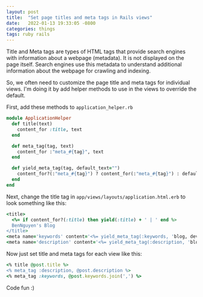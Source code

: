 ```yaml
---
layout: post
title:  "Set page titles and meta tags in Rails views"
date:   2022-01-13 19:33:05 -0800
categories: things
tags: ruby rails
---
```

Title and Meta tags are types of HTML tags that provide search engines with information about a webpage (metadata). It is not displayed on the page itself. Search engines use this metadata to understand additional information about the webpage for crawling and indexing.

So, we often need to customize the page title and meta tags for individual views. I'm doing it by add helper methods to use in the views to override the default.

First, add these methods to `application_helper.rb`

```ruby
module ApplicationHelper
  def title(text)
    content_for :title, text
  end

  def meta_tag(tag, text)
    content_for :"meta_#{tag}", text
  end

  def yield_meta_tag(tag, default_text="")
    content_for?(:"meta_#{tag}") ? content_for(:"meta_#{tag}") : default_text
  end
end
```

Next, change the title tag in `app/views/layouts/application.html.erb` to look something like this:
```ruby
<title>
  <%= if content_for?(:title) then yield(:title) + ' | ' end %>
  BenNguyen's Blog
</title>
<meta name='keywords' content='<%= yield_meta_tag(:keywords, 'blog, development, software, engineer') %>' />
<meta name='description' content='<%= yield_meta_tag(:description, 'blog, development, software, engineer, ruby on rails') %>' />
```

Now just set title and meta tags for each view like this:
```ruby
<% title @post.title %>
<% meta_tag :description, @post.description %>
<% meta_tag :keywords, @post.keywords.join(',') %>
```

Code fun :)